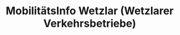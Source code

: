 ---
title: "MobilitätsInfo Wetzlar (Wetzlarer Verkehrsbetriebe)"
url: /wetzlar/mobilitaetsinfo-wetzlar-wetzlarer-verkehrsbetriebe/
shop: Reisebüro
---